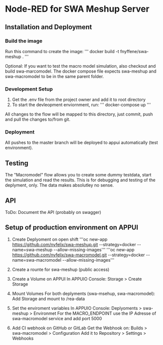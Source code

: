 # Node-RED for SWA Meshup Server

## Installation and Deployment

### Build the image

Run this command to create the image:
''' docker build -t fnyffene/swa-meshup . '''

Optional: 
If you want to test the macro model simulation, also checkout and build swa-marcomodel.
The docker compose file expects swa-meshup and swa-macromodel to be in the same parent folder.

### Development Setup

1. Get the .env file from the project owner and add it to root directory
2. To start the devleopment enviornment, run: 
''' docker-compose up '''

All changes to the flow will be mapped to this directory, just commit, push and pull the changes to/from git.

### Deployment

All pushes to the master branch will be deployed to appui automatically (test environment).


## Testing

 The "Macromodel" flow allows you to create some dummy testdata, start the simulation and read the results. This is for debugging and testing of the deplyment, only. The data makes absolutley no sense.

## API

ToDo: Document the API (probably on swagger)


## Setup of production environment on APPUI


1. Create Deplyoment on open shift
'''oc new-app https://github.com/nyfelix/swa-meshup.git --strategy=docker --name=swa-meshup --allow-missing-images'''
'''oc new-app https://github.com/nyfelix/swa-macromodel.git --strategy=docker --name=swa-macromodel --allow-missing-images'''

2. Create a rounte for swa-meshup (public access)

3. Create a Volume on APPUI 
In APPUIO Console: Storage > Create Storage

4. Mount Volumes
For both deplyments (swa-msehup, swa-macromodel): Add Storage and mount to /rea-data

5. Set the enviroment variables
In APPUIO Console: Deplyoments > swa-meshup > Environmet
For the MACRO_ENDPOINT use the IP Adresse of swa-macromodel service and add port 5000

6. Add CI webhook on GitHub or GitLab
Get the Webhook on: Builds > swa-macromodel > Configuration
Add it to Repository > Settings > Webhooks